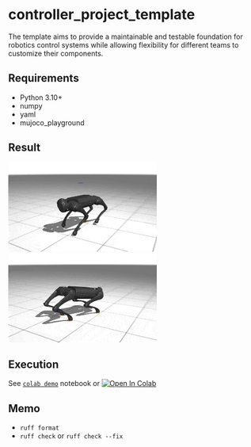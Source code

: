 # controller_project_template
The template aims to provide a maintainable and testable foundation for robotics control systems while allowing flexibility for different teams to customize their components.


## Requirements
- Python 3.10+
- numpy
- yaml
- mujoco_playground


## Result
![](examples/gifs/ppo_Go1JoystickFlatTerrain.gif) ![](examples/gifs/ppo_Go1Handstand_Go1Getup_Go1Joystick_Go1Footstand.gif)


## Execution
See [`colab demo`](locomotion.ipynb) notebook or [![Open In Colab](https://colab.research.google.com/assets/colab-badge.svg)](https://colab.research.google.com/github/shaoanlu/llm_mjx_playground/blob/main/examples/colab_demo.ipynb)


## Memo
- `ruff format`
- `ruff check` or `ruff check --fix`